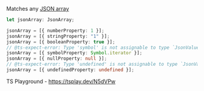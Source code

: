 Matches any [JSON array](https://www.rfc-editor.org/rfc/rfc8259#section-3)

```ts
let jsonArray: JsonArray;

jsonArray = [{ numberProperty: 1 }];
jsonArray = [{ stringProperty: "1" }];
jsonArray = [{ booleanProperty: true }];
// @ts-expect-error: Type 'symbol' is not assignable to type `JsonValue | JsonPrimitive`
jsonArray = [{ symbolProperty: Symbol.iterator }];
jsonArray = [{ nullProperty: null }];
// @ts-expect-error: Type 'undefined' is not assignable to type `JsonValue`
jsonArray = [{ undefinedProperty: undefined }];
```

TS Playground - https://tsplay.dev/N5dVPw
